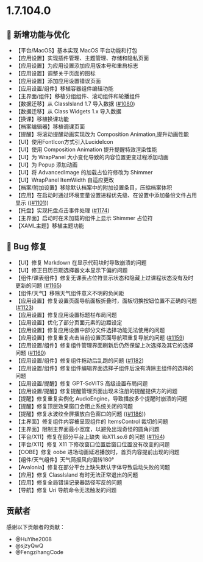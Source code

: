# 1.7.104.0

## 🚀 新增功能与优化

- 【平台/MacOS】基本实现 MacOS 平台功能和打包
- 【应用设置】实现插件管理、主题管理、存储和隐私页面
- 【应用设置】为应用设置添加应用版本号和重启标志
- 【应用设置】调整关于页面的图标
- 【应用设置】添加应用设置错误页面
- 【应用设置/组件】移植容器组件编辑功能
- 【主界面/组件】移植分组组件、滚动组件和轮播组件
- 【数据迁移】从 ClassIsland 1.7 导入数据 ([#1080](https://github.com/ClassIsland/ClassIsland/issues/1080))
- 【数据迁移】从 Class Widgets 1.x 导入数据
- 【换课】移植换课功能 
- 【档案编辑器】移植调课页面
- 【提醒】将滚动提醒动画实现改为 Composition Animation,提升动画性能
- 【UI】使用FontIcon方式引入LucideIcon
- 【UI】使用 Composition Animation 提升提醒特效渲染性能
- 【UI】为 WrapPanel 大小变化导致的内容位置更变过程添加动画
- 【UI】为 Popup 添加动画
- 【UI】将 AdvancedImage 的加载占位符修改为 Shimmer
- 【UI】WrapPanel ItemWidth 自适应更改
- 【档案/附加设置】移除默认档案中的附加设置条目，压缩档案体积
- 【应用】在启动时通过环境变量设置进程优先级、在设置中添加备份文件占用显示 (([#1101](https://github.com/ClassIsland/ClassIsland/issues/1101)))
- 【托盘】实现托盘点击事件处理 ([#1174](https://github.com/ClassIsland/ClassIsland/issues/1174))
- 【主界面】启动时在未加载的组件上显示 Shimmer 占位符
- 【XAML主题】移植主题功能

## 🐛 Bug 修复

- 【UI】修复 Markdown 在显示代码块时导致崩溃的问题
- 【UI】修正日历日期选择器文本显示下偏的问题
- 【组件/课表组件】修复无课表占位符显示状态和隐藏上过课程状态没有及时更新的问题 ([#1165](https://github.com/ClassIsland/ClassIsland/issues/1165))
- 【组件/天气】移除天气组件意义不明的负间距
- 【应用设置】修复设置页面导航面板折叠时，面板切换按钮位置不正确的问题 ([#1123](https://github.com/ClassIsland/ClassIsland/issues/1123))
- 【应用设置】修复应用设置标题栏布局问题
- 【应用设置】优化了部分页面元素的边距设定
- 【应用设置】修复应用设置中部分文件选择功能无法使用的问题
- 【应用设置】修复重复点击当前设置页面导航项重复导航的问题 ([#1159](https://github.com/ClassIsland/ClassIsland/issues/1159))
- 【应用设置/组件】修复组件管理界面刷新后仍然保留上次选择及其它的选择问题 ([#1160](https://github.com/ClassIsland/ClassIsland/issues/1160))
- 【应用设置/组件】修复组件拖动后乱跑的问题 ([#1182](https://github.com/ClassIsland/ClassIsland/issues/1182))
- 【应用设置/组件】修复组件编辑界面选择子组件后没有清除主组件的选择的问题
- 【应用设置/提醒】修复 GPT-SoVITS 高级设置布局问题
- 【应用设置/提醒】修复提醒管理页面出现未注册的提醒提供方的问题
- 【提醒】修复重复实例化 AudioEngine，导致播放多个提醒时崩溃的问题
- 【提醒】修复顶层效果窗口会阻止系统关闭的问题
- 【提醒】修复水波纹全屏播放白色窗口的问题 (([#1186](https://github.com/ClassIsland/ClassIsland/issues/1186)))
- 【主界面】修复组件内容被呈现组件的 ItemsControl 裁切的问题
- 【主界面】限制主界面最小宽度，以避免出现奇怪的圆角问题
- 【平台/X11】修复在部分平台上缺失 libX11.so.6 的问题 ([#1164](https://github.com/ClassIsland/ClassIsland/issues/1164))
- 【平台/X11】修复 X11 下修改窗口位置后窗口位置没有改变的问题
- 【OOBE】修复 oobe 进场动画延迟播放时，首页内容提前出现的问题
- 【组件/天气组件】天气简报风向偏转180°
- 【Avalonia】修复在部分平台上缺失默认字体导致启动失败的问题
- 【应用】修复 ClassIsland 有时无法正常退出的问题
- 【应用】修复全局错误记录器路径写反的问题
- 【导航】修复 Uri 导航命令无法触发的问题

## 贡献者

感谢以下贡献者的贡献：

- @HuYihe2008
- @sjzyQwQ
- @FengzihangCode

<!-- generated by git-cliff -->
